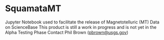 # SquamataMT
Jupyter Notebook used to facilitate the release of Magnetotelluric (MT) Data on ScienceBase
This product is still a work in progress and is not yet in the Alpha Testing Phase
Contact Phil Brown (pbrown@usgs.gov)

